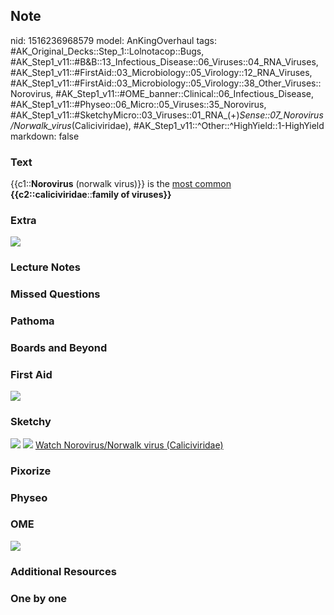 ## Note
nid: 1516236968579
model: AnKingOverhaul
tags: #AK_Original_Decks::Step_1::Lolnotacop::Bugs, #AK_Step1_v11::#B&B::13_Infectious_Disease::06_Viruses::04_RNA_Viruses, #AK_Step1_v11::#FirstAid::03_Microbiology::05_Virology::12_RNA_Viruses, #AK_Step1_v11::#FirstAid::03_Microbiology::05_Virology::38_Other_Viruses::Norovirus, #AK_Step1_v11::#OME_banner::Clinical::06_Infectious_Disease, #AK_Step1_v11::#Physeo::06_Micro::05_Viruses::35_Norovirus, #AK_Step1_v11::#SketchyMicro::03_Viruses::01_RNA_(+)_Sense::07_Norovirus/Norwalk_virus_(Caliciviridae), #AK_Step1_v11::^Other::^HighYield::1-HighYield
markdown: false

### Text
{{c1::<b>Norovirus</b> (norwalk virus)}} is the <u>most common</u>
<b>{{c2::caliciviridae</b>::<b>family of viruses}}</b>

### Extra
<img src="paste-29064043692480.jpg">

### Lecture Notes


### Missed Questions


### Pathoma


### Boards and Beyond


### First Aid
<img src="tmpuqlhel7k.png">

### Sketchy
<img src="paste-71880572665859.jpg"> <img src=
"paste-e0b06c6f1d78689ac4a42ef34724a333661dc49e.png"> <a href=
"https://dashboard.sketchy.com/study/medical/courses/medical-microbiology/units/medical-microbiology-viruses/videos/medical-microbiology-viruses-rna-viruses-positive-sense-norovirusnorwalk-virus-caliciviridae?utm_source=anki&utm_medium=partnership&utm_campaign=february_update&utm_content=medical">
Watch Norovirus/Norwalk virus (Caliciviridae)</a>

### Pixorize


### Physeo


### OME
<div class="ome-widget">
  <a href=
  "https://onlinemeded.org/spa/infectious-disease?ref=anki"><img src="_OME_AnkiFlashcards_Topic_4.png"></a>
</div>

### Additional Resources


### One by one

